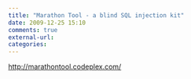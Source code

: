 ```yaml
---
title: "Marathon Tool - a blind SQL injection kit"
date: 2009-12-25 15:10
comments: true
external-url:
categories:
---
```

<http://marathontool.codeplex.com/>

